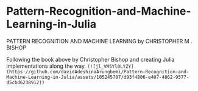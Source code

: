 # Pattern-Recognition-and-Machine-Learning-in-Julia
PATTERN RECOGNITION AND MACHINE LEARNING by CHRISTOPHER M . BISHOP

Following the book above by Christopher Bishop and creating Julia implementations along the way.
`
(![jl_VM5Yl0LYZY](https://github.com/davidAdeshinaArungbemi/Pattern-Recognition-and-Machine-Learning-in-Julia/assets/105245707/d93f4806-e407-4862-9577-d5cbd6238912))
`
